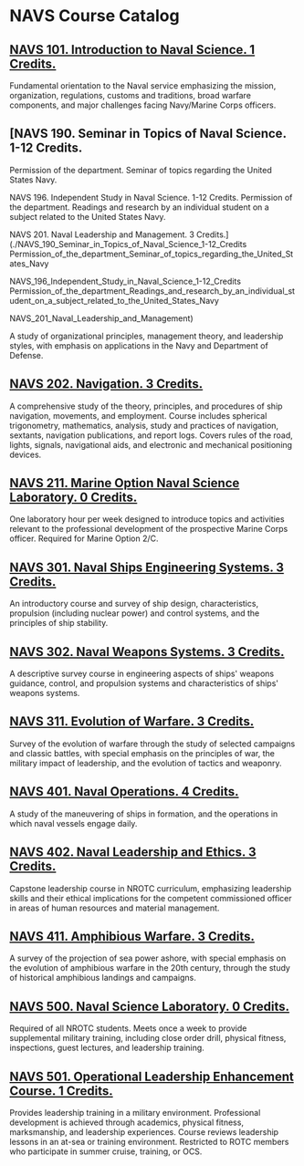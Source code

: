 # NAVS Course Catalog

## [NAVS 101. Introduction to Naval Science. 1 Credits.](./NAVS_101_Introduction_to_Naval_Science)

Fundamental orientation to the Naval service emphasizing the mission, organization, regulations, customs and traditions, broad warfare components, and major challenges facing Navy/Marine Corps officers.

## [NAVS 190. Seminar in Topics of Naval Science. 1-12 Credits.
Permission of the department. Seminar of topics regarding the United States Navy.

NAVS 196. Independent Study in Naval Science. 1-12 Credits.
Permission of the department. Readings and research by an individual student on a subject related to the United States Navy.

NAVS 201. Naval Leadership and Management. 3 Credits.](./NAVS_190_Seminar_in_Topics_of_Naval_Science_1-12_Credits
Permission_of_the_department_Seminar_of_topics_regarding_the_United_States_Navy

NAVS_196_Independent_Study_in_Naval_Science_1-12_Credits
Permission_of_the_department_Readings_and_research_by_an_individual_student_on_a_subject_related_to_the_United_States_Navy

NAVS_201_Naval_Leadership_and_Management)

A study of organizational principles, management theory, and leadership styles, with emphasis on applications in the Navy and Department of Defense.

## [NAVS 202. Navigation. 3 Credits.](./NAVS_202_Navigation)

A comprehensive study of the theory, principles, and procedures of ship navigation, movements, and employment. Course includes spherical trigonometry, mathematics, analysis, study and practices of navigation, sextants, navigation publications, and report logs. Covers rules of the road, lights, signals, navigational aids, and electronic and mechanical positioning devices.

## [NAVS 211. Marine Option Naval Science Laboratory. 0 Credits.](./NAVS_211_Marine_Option_Naval_Science_Laboratory)

One laboratory hour per week designed to introduce topics and activities relevant to the professional development of the prospective Marine Corps officer. Required for Marine Option 2/C.

## [NAVS 301. Naval Ships Engineering Systems. 3 Credits.](./NAVS_301_Naval_Ships_Engineering_Systems)

An introductory course and survey of ship design, characteristics, propulsion (including nuclear power) and control systems, and the principles of ship stability.

## [NAVS 302. Naval Weapons Systems. 3 Credits.](./NAVS_302_Naval_Weapons_Systems)

A descriptive survey course in engineering aspects of ships' weapons guidance, control, and propulsion systems and characteristics of ships' weapons systems.

## [NAVS 311. Evolution of Warfare. 3 Credits.](./NAVS_311_Evolution_of_Warfare)

Survey of the evolution of warfare through the study of selected campaigns and classic battles, with special emphasis on the principles of war, the military impact of leadership, and the evolution of tactics and weaponry.

## [NAVS 401. Naval Operations. 4 Credits.](./NAVS_401_Naval_Operations)

A study of the maneuvering of ships in formation, and the operations in which naval vessels engage daily.

## [NAVS 402. Naval Leadership and Ethics. 3 Credits.](./NAVS_402_Naval_Leadership_and_Ethics)

Capstone leadership course in NROTC curriculum, emphasizing leadership skills and their ethical implications for the competent commissioned officer in areas of human resources and material management.

## [NAVS 411. Amphibious Warfare. 3 Credits.](./NAVS_411_Amphibious_Warfare)

A survey of the projection of sea power ashore, with special emphasis on the evolution of amphibious warfare in the 20th century, through the study of historical amphibious landings and campaigns.

## [NAVS 500. Naval Science Laboratory. 0 Credits.](./NAVS_500_Naval_Science_Laboratory)

Required of all NROTC students. Meets once a week to provide supplemental military training, including close order drill, physical fitness, inspections, guest lectures, and leadership training.

## [NAVS 501. Operational Leadership Enhancement Course. 1 Credits.](./NAVS_501_Operational_Leadership_Enhancement_Course)

Provides leadership training in a military environment. Professional development is achieved through academics, physical fitness, marksmanship, and leadership experiences. Course reviews leadership lessons in an at-sea or training environment. Restricted to ROTC members who participate in summer cruise, training, or OCS.

